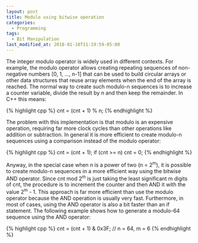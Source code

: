 ```yaml
---
layout: post
title: Modulo using bitwise operation
categories:
  - Programming
tags:
  - Bit Manipulation
last_modified_at: 2018-01-10T11:19:59-05:00
---
```


The integer modulo operator is widely used in different contexts. For example, the modulo operator allows creating repeating sequences of non-negative numbers \[0, 1, ..., n-1\] that can be used to build circular arrays or other data structures that reuse array elements when the end of the array is reached. The normal way to create such modulo-n sequences is to increase a counter variable, divide the result by n and then keep the remainder. In C++ this means:                                                                                                                                                                                                                                                                                       
                                                                                                                                                                                                                                                                         
{% highlight cpp %}
  cnt = (cnt + 1) % n;
{% endhighlight %}

The problem with this implementation is that modulo is an expensive operation, requiring far more clock cycles than other operations like addition or subtraction. In general it is more efficient to create modulo-n sequences using a comparison instead of the modulo operator: 

{% highlight cpp %}
  cnt = (cnt + 1);
  if (cnt >= n) 
    cnt = 0;
{% endhighlight %}

Anyway, in the special case when n is a power of two (n = 2<sup>m</sup>), it is possible to create modulo-n sequences in a more efficient way using the bitwise AND operator. Since cnt mod 2<sup>m</sup> is just taking the least significant m digits of cnt, the procedure is to increment the counter and then AND it with the value 2<sup>m</sup> - 1. This approach is far more efficient than use the modulo operator because the AND operation is usually very fast. Furthermore, in most of cases, using the AND operator is also a bit faster than an if statement. The following example shows how to generate a modulo-64 sequence using the AND operator:

{% highlight cpp %}
  cnt = (cnt + 1) & 0x3F;  // n = 64, m = 6
{% endhighlight %}
